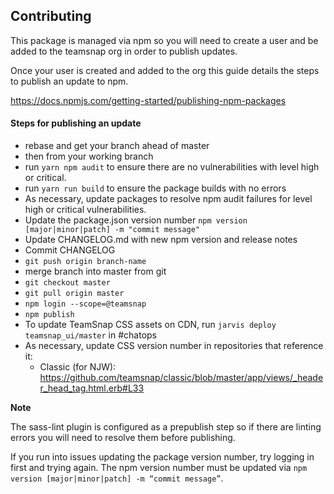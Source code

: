 ## Contributing

This package is managed via npm so you will need to create a user and be added to the teamsnap org in order to publish updates.

Once your user is created and added to the org this guide details the steps to publish an update to npm.

<https://docs.npmjs.com/getting-started/publishing-npm-packages>

#### Steps for publishing an update

* rebase and get  your branch ahead of master
* then from your working branch
* run `yarn npm audit` to ensure there are no vulnerabilities with level high or critical.
* run `yarn run build` to ensure the package builds with no errors
* As necessary, update packages to resolve npm audit failures for level high or critical vulnerabilities.
* Update the package.json version number `npm version [major|minor|patch] -m "commit message"`
* Update CHANGELOG.md with new npm version and release notes
* Commit CHANGELOG
* `git push origin branch-name`
* merge branch into master from git
* `git checkout master`
* `git pull origin master`
* `npm login --scope=@teamsnap`
* `npm publish`
* To update TeamSnap CSS assets on CDN, run `jarvis deploy teamsnap_ui/master` in #chatops
* As necessary, update CSS version number in repositories that reference it:
  - Classic (for NJW): https://github.com/teamsnap/classic/blob/master/app/views/_header_head_tag.html.erb#L33

**Note**

The sass-lint plugin is configured as a prepublish step so if there are linting errors you will need to resolve them before publishing.

If you run into issues updating the package version number, try logging in first and trying again. The npm
version number must be updated via `npm version [major|minor|patch] -m “commit message”`.
